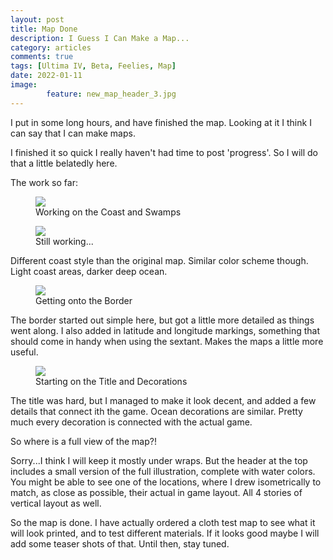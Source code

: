 ```yaml
---
layout: post
title: Map Done
description: I Guess I Can Make a Map...
category: articles
comments: true
tags: [Ultima IV, Beta, Feelies, Map]
date: 2022-01-11
image: 
        feature: new_map_header_3.jpg
---
```


I put in some long hours, and have finished the map. Looking at it I think I can say that I can make maps.

<!--more-->

I finished it so quick I really haven't had time to post 'progress'. So I will do that a little belatedly here.

The work so far:

<figure>
	<img class="ScrollRev" data-tilt src="{{ site.url }}/images/map_make5.jpeg" />
	<figcaption>Working on the Coast and Swamps</figcaption>
</figure>

<figure>
	<img class="ScrollRev" data-tilt src="{{ site.url }}/images/map_make6.jpeg" />
	<figcaption>Still working...</figcaption>
</figure>

Different coast style than the original map. Similar color scheme though. Light coast areas, darker deep ocean.

<figure>
	<img class="ScrollRev" data-tilt src="{{ site.url }}/images/map_make9.jpeg" />
	<figcaption>Getting onto the Border</figcaption>
</figure>

The border started out simple here, but got a little more detailed as things went along. I also added in latitude and longitude markings, something that should come in handy when using the sextant. Makes the maps a little more useful.

<figure>
	<img class="ScrollRev" data-tilt src="{{ site.url }}/images/map_make8.jpeg" />
	<figcaption>Starting on the Title and Decorations</figcaption>
</figure>

The title was hard, but I managed to make it look decent, and added a few details that connect ith the game. Ocean decorations are similar. Pretty much every decoration is connected with the actual game.

So where is a full view of the map?!

Sorry...I think I will keep it mostly under wraps. But the header at the top includes a small version of the full illustration, complete with water colors. You might be able to see one of the locations, where I drew isometrically to match, as close as possible, their actual in game layout. All 4 stories of vertical layout as well.

So the map is done. I have actually ordered a cloth test map to see what it will look printed, and to test different materials. If it looks good maybe I will add some teaser shots of that. Until then, stay tuned.
